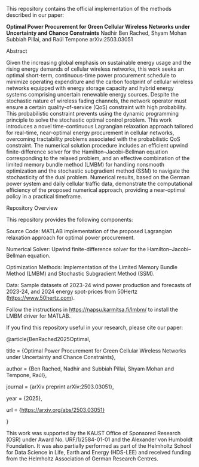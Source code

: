 This repository contains the official implementation of the methods described in our paper:​

**​Optimal Power Procurement for Green Cellular Wireless Networks under Uncertainty and Chance Constraints**
Nadhir Ben Rached, Shyam Mohan Subbiah Pillai, and Raúl Tempone
arXiv:2503.03051​

Abstract

Given the increasing global emphasis on sustainable energy usage and the rising energy demands of cellular wireless networks, this work seeks an optimal short-term, continuous-time power procurement schedule to minimize operating expenditure and the carbon footprint of cellular wireless networks equipped with energy storage capacity and hybrid energy systems comprising uncertain renewable energy sources. Despite the stochastic nature of wireless fading channels, the network operator must ensure a certain quality-of-service (QoS) constraint with high probability. This probabilistic constraint prevents using the dynamic programming principle to solve the stochastic optimal control problem. This work introduces a novel time-continuous Lagrangian relaxation approach tailored for real-time, near-optimal energy procurement in cellular networks, overcoming tractability problems associated with the probabilistic QoS constraint. The numerical solution procedure includes an efficient upwind finite-difference solver for the Hamilton–Jacobi–Bellman equation corresponding to the relaxed problem, and an effective combination of the limited memory bundle method (LMBM) for handling nonsmooth optimization and the stochastic subgradient method (SSM) to navigate the stochasticity of the dual problem. Numerical results, based on the German power system and daily cellular traffic data, demonstrate the computational efficiency of the proposed numerical approach, providing a near-optimal policy in a practical timeframe.

Repository Overview

This repository provides the following components:​

Source Code: MATLAB implementation of the proposed Lagrangian relaxation approach for optimal power procurement.​

Numerical Solver: Upwind finite-difference solver for the Hamilton–Jacobi–Bellman equation.​

Optimization Methods: Implementation of the Limited Memory Bundle Method (LMBM) and Stochastic Subgradient Method (SSM).​

Data: Sample datasets of 2023-24 wind power production and forecasts of 2023-24, and 2024 energy spot-prices from 50Hertz (https://www.50hertz.com).​

Follow the instructions in https://napsu.karmitsa.fi/lmbm/ to install the LMBM driver for MATLAB.

If you find this repository useful in your research, please cite our paper:​

@article{BenRached2025Optimal,

  title     = {Optimal Power Procurement for Green Cellular Wireless Networks under Uncertainty and Chance Constraints},
  
  author    = {Ben Rached, Nadhir and Subbiah Pillai, Shyam Mohan and Tempone, Raúl},
  
  journal   = {arXiv preprint arXiv:2503.03051},
  
  year      = {2025},
  
  url       = {https://arxiv.org/abs/2503.03051}
  
}

This work was supported by the KAUST Office of Sponsored Research (OSR) under Award No. URF/1/2584-01-01 and the Alexander von Humboldt Foundation. It was also partially performed as part of the Helmholtz School for Data Science in Life, Earth and Energy (HDS-LEE) and received funding from the Helmholtz Association of German Research Centres.​
